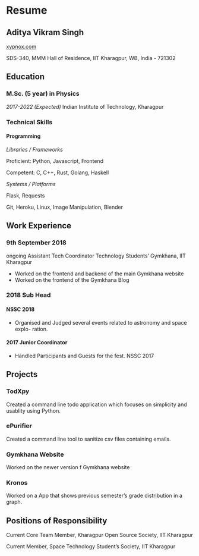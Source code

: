 # Resume

## Aditya Vikram Singh
[xypnox.com](https://www.xypnox.com)

SDS-340, MMM Hall of
Residence, IIT Kharagpur, WB,
India - 721302

## Education

### M.Sc. (5 year) in Physics
*2017-2022 (Expected)*
Indian Institute of Technology, Kharagpur

### Technical Skills

#### Programming

*Libraries / Frameworks*

Proficient: Python, Javascript, Frontend

Competent: C, C++, Rust, Golang, Haskell

*Systems / Platforms*

Flask, Requests

Git, Heroku, Linux, Image Manipulation, Blender

## Work Experience

### 9th September 2018
ongoing Assistant Tech Coordinator Technology Students’ Gymkhana, IIT Kharagpur
- Worked on the frontend and backend of the main Gymkhana website
- Worked on the frontend of the Gymkhana Blog

### 2018 Sub Head

#### NSSC 2018
- Organised and Judged several events related to astronomy and space explo-
ration.

#### 2017 Junior Coordinator
- Handled Participants and Guests for the fest.
NSSC 2017

## Projects

### TodXpy
Created a command line todo application which focuses on simplicity and usablity using
Python.

### ePurifier
Created a command line tool to sanitize csv files containing emails.

### Gymkhana Website
Worked on the newer version f Gymkhana website

### Kronos
Worked on a App that shows previous semester’s grade distribution in a graph.


## Positions of Responsibility

Current Core Team Member, Kharagpur Open Source Society, IIT Kharagpur

Current Member, Space Technology Student’s Society, IIT Kharagpur